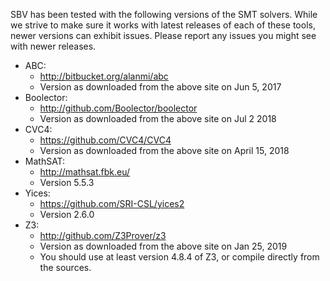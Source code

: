 SBV has been tested with the following versions of the SMT solvers. While we strive to make sure
it works with latest releases of each of these tools, newer versions can exhibit issues. Please
report any issues you might see with newer releases.

  * ABC:
      * http://bitbucket.org/alanmi/abc
      * Version as downloaded from the above site on Jun 5, 2017
  * Boolector:
      * http://github.com/Boolector/boolector
      * Version as downloaded from the above site on Jul 2 2018
  * CVC4:
      * https://github.com/CVC4/CVC4
      * Version as downloaded from the above site on April 15, 2018
  * MathSAT:
      * http://mathsat.fbk.eu/
      * Version 5.5.3
  * Yices:
      * https://github.com/SRI-CSL/yices2
      * Version 2.6.0
  * Z3:
      * http://github.com/Z3Prover/z3
      * Version as downloaded from the above site on Jan 25, 2019
      * You should use at least version 4.8.4 of Z3, or compile directly from the sources.
